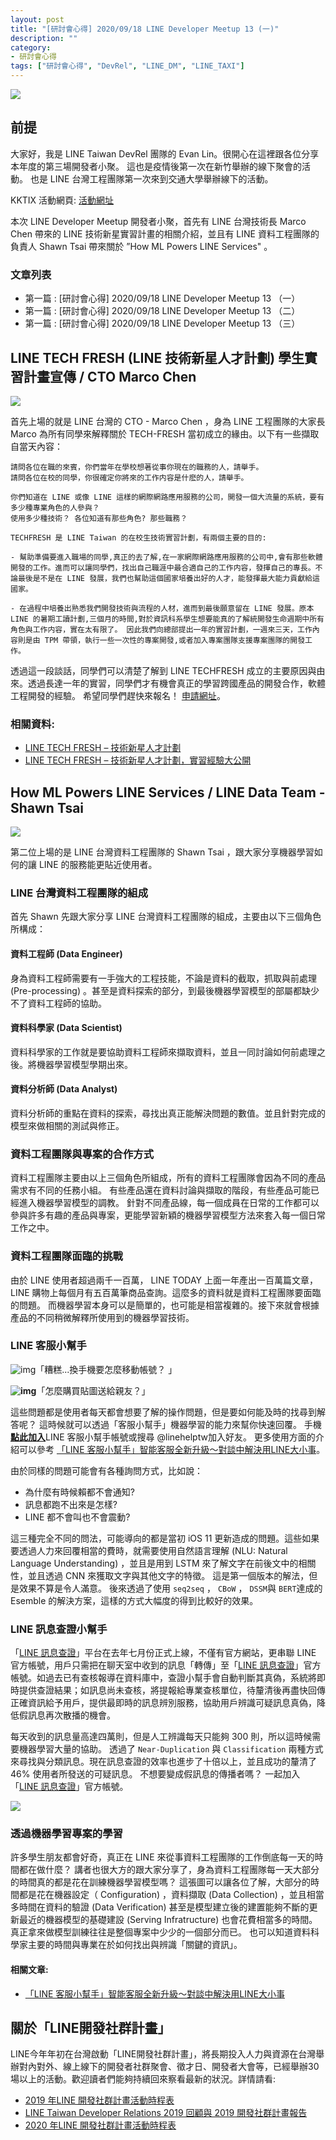 ```yaml
---
layout: post
title: "[研討會心得] 2020/09/18 LINE Developer Meetup 13 (一)"
description: ""
category: 
- 研討會心得
tags: ["研討會心得", "DevRel", "LINE_DM", "LINE_TAXI"]
---
```




![](../images/2020/LDM11.jpg)


## 前提

大家好，我是 LINE Taiwan DevRel 團隊的  Evan Lin。很開心在這裡跟各位分享本年度的第三場開發者小聚。 這也是疫情後第一次在新竹舉辦的線下聚會的活動。 也是 LINE 台灣工程團隊第一次來到交通大學舉辦線下的活動。


KKTIX 活動網頁:  [活動網址](https://linegroup.kktix.cc/events/20200918)﻿

本次 LINE Developer Meetup 開發者小聚，首先有 LINE 台灣技術長 Marco Chen 帶來的 LINE 技術新星實習計畫的相關介紹，並且有 LINE 資料工程團隊的負責人 Shawn Tsai 帶來關於 ”How ML Powers LINE Services" 。



### 文章列表

- 第一篇 : [研討會心得] 2020/09/18 LINE Developer Meetup 13 （一）
- 第一篇 : [研討會心得] 2020/09/18 LINE Developer Meetup 13 （二）
- 第一篇 : [研討會心得] 2020/09/18 LINE Developer Meetup 13 （三）



## LINE TECH FRESH (LINE 技術新星人才計劃) 學生實習計畫宣傳 / CTO Marco Chen

![](../images/2020/0918_1.jpg)

首先上場的就是 LINE 台灣的 CTO - Marco Chen ，身為 LINE 工程團隊的大家長 Marco 為所有同學來解釋關於 TECH-FRESH 當初成立的緣由。以下有一些擷取自當天內容：

```
請問各位在職的來賓，你們當年在學校想著從事你現在的職務的人，請舉手。
請問各位在校的同學，你很確定你將來的工作内容是什麽的人，請舉手。

你們知道在 LINE 或像 LINE 這樣的網際網路應用服務的公司，開發一個大流量的系統，要有多少種專業角色的人參與？
使用多少種技術？ 各位知道有那些角色? 那些職務？

TECHFRESH 是 LINE Taiwan 的在校生技術實習計劃，有兩個主要的目的:

- 幫助準備要進入職場的同學,真正的去了解,在一家網際網路應用服務的公司中,會有那些軟體開發的工作。進而可以讓同學們，找出自己職涯中最合適自己的工作内容，發揮自己的專長。不論最後是不是在 LINE 發展，我們也幫助這個國家培養出好的人才，能發揮最大能力貢獻給這國家。

- 在過程中培養出熟悉我們開發技術與流程的人材，進而到最後願意留在 LINE 發展。原本 LINE 的暑期工讀計劃,三個月的時間,對於資訊科系學生想要能真的了解統開發生命週期中所有角色與工作内容，實在太有限了。 因此我們向總部提出一年的實習計劃，一週來三天，工作內容則是由 TPM 帶領，執行一些一次性的專案開發,或者加入專案團隊支援專案團隊的開發工作。
```

透過這一段談話，同學們可以清楚了解到 LINE TECHFRESH 成立的主要原因與由來。透過長達一年的實習，同學們才有機會真正的學習跨國產品的開發合作，軟體工程開發的經驗。 希望同學們趕快來報名！ [申請網址](https://career.linecorp.com/linecorp/career/detail/20000111/704/5570?classId=&locationCd=TW&page=)。



### 相關資料:

- [LINE TECH FRESH – 技術新星人才計劃](https://career.linecorp.com/linecorp/career/detail/20000111/704/5570?classId=&locationCd=TW&page=)
-  [LINE TECH FRESH – 技術新星人才計劃，實習經驗大公開](https://engineering.linecorp.com/zh-hant/blog/tech-fresh-2020/)



## How ML Powers LINE Services / LINE Data Team - Shawn Tsai 

![](../images/2020/0918_2.jpg)

<script async class="speakerdeck-embed" data-id="27506eec03844afea5c3fd4c4fd901bb" data-ratio="1.77777777777778" src="//speakerdeck.com/assets/embed.js"></script>

第二位上場的是 LINE 台灣資料工程團隊的 Shawn Tsai ，跟大家分享機器學習如何的讓 LINE 的服務能更貼近使用者。 

### LINE 台灣資料工程團隊的組成

<script async class="speakerdeck-embed" data-slide="3" data-id="27506eec03844afea5c3fd4c4fd901bb" data-ratio="1.77777777777778" src="//speakerdeck.com/assets/embed.js"></script>

首先 Shawn 先跟大家分享 LINE 台灣資料工程團隊的組成，主要由以下三個角色所構成：

#### 資料工程師 (Data Engineer)

身為資料工程師需要有一手強大的工程技能，不論是資料的截取，抓取與前處理 (Pre-processing) 。甚至是資料探索的部分，到最後機器學習模型的部屬都缺少不了資料工程師的協助。

#### 資料科學家 (Data Scientist)

資料科學家的工作就是要協助資料工程師來擷取資料，並且一同討論如何前處理之後。將機器學習模型學期出來。

#### 資料分析師 (Data Analyst)

資料分析師的重點在資料的探索，尋找出真正能解決問題的數值。並且針對完成的模型來做相關的測試與修正。 

### 資料工程團隊與專案的合作方式

資料工程團隊主要由以上三個角色所組成，所有的資料工程團隊會因為不同的產品需求有不同的任務小組。 有些產品還在資料討論與擷取的階段，有些產品可能已經進入機器學習模型的調教。 針對不同產品線，每一個成員在日常的工作都可以參與許多有趣的產品與專案，更能學習新穎的機器學習模型方法來套入每一個日常工作之中。

### 資料工程團隊面臨的挑戰

由於 LINE 使用者超過兩千一百萬， LINE TODAY 上面一年產出一百萬篇文章， LINE 購物上每個月有五百萬筆商品查詢。這麼多的資料就是資料工程團隊要面臨的問題。 而機器學習本身可以是簡單的，也可能是相當複雜的。接下來就會根據產品的不同稍微解釋所使用到的機器學習技術。

### LINE 客服小幫手

<script async class="speakerdeck-embed" data-slide="8" data-id="27506eec03844afea5c3fd4c4fd901bb" data-ratio="1.77777777777778" src="//speakerdeck.com/assets/embed.js"></script>

![img](https://common.blogimg.jp/emoji/142803.gif)「糟糕...換手機要怎麼移動帳號？ 」

**![img](https://common.blogimg.jp/emoji/142698.gif)**「怎麼購買貼圖送給親友？」

這些問題都是使用者每天都會想要了解的操作問題，但是要如何能及時的找尋到解答呢？ 這時候就可以透過「客服小幫手」機器學習的能力來幫你快速回覆。 手機[**點此加入**](https://line.me/R/ti/p/@linehelptw)LINE 客服小幫手帳號或搜尋 @linehelptw加入好友。 更多使用方面的介紹可以參考 [「LINE 客服小幫手」智能客服全新升級～對談中解決用LINE大小事](http://official-blog.line.me/tw/archives/79423075.html)。

由於同樣的問題可能會有各種詢問方式，比如說：

- 為什麼有時候賴都不會通知?
- 訊息都跑不出來是怎樣?
- LINE 都不會叫也不會震動?

這三種完全不同的問法，可能導向的都是當初 iOS 11 更新造成的問題。這些如果要透過人力來回覆相當的費時，就需要使用自然語言理解 (NLU: Natural Language Understanding) ，並且是用到 LSTM 來了解文字在前後文中的相關性，並且透過 CNN 來獲取文字與其他文字的特徵。  這是第一個版本的解法，但是效果不算是令人滿意。 後來透過了使用 `seq2seq` ， `CBoW` ， `DSSM`與 `BERT`達成的 Esemble 的解決方案，這樣的方式大幅度的得到比較好的效果。



### LINE 訊息查證小幫手

<script async class="speakerdeck-embed" data-slide="13" data-id="27506eec03844afea5c3fd4c4fd901bb" data-ratio="1.77777777777778" src="//speakerdeck.com/assets/embed.js"></script>

「[LINE 訊息查證](https://fact-checker.line.me/)」平台在去年七月份正式上線，不僅有官方網站，更串聯 LINE 官方帳號，用戶只需把在聊天室中收到的訊息「轉傳」至「[LINE 訊息查證](https://fact-checker.line.me/)」官方帳號。如過去已有查核報導在資料庫中，查證小幫手會自動判斷其真偽，系統將即時提供查證結果；如訊息尚未查核，將提報給專業查核單位，待釐清後再盡快回傳正確資訊給予用戶，提供最即時的訊息辨別服務，協助用戶辨識可疑訊息真偽，降低假訊息再次散播的機會。

每天收到的訊息量高達四萬則，但是人工辨識每天只能夠 300 則，所以這時候需要機器學習大量的協助。 透過了 `Near-Duplication` 與 `Classification` 兩種方式來尋找與分類訊息。現在訊息查證的效率也進步了十倍以上，並且成功的釐清了 46% 使用者所發送的可疑訊息。 不想要變成假訊息的傳播者嗎？ 一起加入 「[LINE 訊息查證](https://fact-checker.line.me/)」官方帳號。

![](https://engineering.linecorp.com/wp-content/uploads/2020/07/0707_2.jpg)

### 透過機器學習專案的學習

<script async class="speakerdeck-embed" data-slide="24" data-id="27506eec03844afea5c3fd4c4fd901bb" data-ratio="1.77777777777778" src="//speakerdeck.com/assets/embed.js"></script>

許多學生朋友都會好奇，真正在 LINE 來從事資料工程團隊的工作倒底每一天的時間都在做什麼？ 講者也很大方的跟大家分享了，身為資料工程團隊每一天大部分的時間真的都是花在訓練機器學習模型嗎？ 這張圖可以讓各位了解，大部分的時間都是花在機器設定（ Configuration) ，資料擷取 (Data Collection) ，並且相當多時間在資料的驗證 (Data Verification) 甚至是模型建立後的建置能夠不斷的更新最近的機器模型的基礎建設 (Serving Infratructure) 也會花費相當多的時間。 真正拿來做模型訓練往往是整個專案中少少的一個部分而已。 也可以知道資料科學家主要的時間與專業在於如何找出與辨識「關鍵的資訊」。



#### 相關文章:

- [「LINE 客服小幫手」智能客服全新升級～對談中解決用LINE大小事](http://official-blog.line.me/tw/archives/79423075.html)




## 關於「LINE開發社群計畫」

LINE今年年初在台灣啟動「LINE開發社群計畫」，將長期投入人力與資源在台灣舉辦對內對外、線上線下的開發者社群聚會、徵才日、開發者大會等，已經舉辦30場以上的活動。歡迎讀者們能夠持續回來察看最新的狀況。詳情請看:

- [2019 年LINE 開發社群計畫活動時程表](https://engineering.linecorp.com/zh-hant/blog/line-taiwan-developer-relations-2019-plan/)
- [LINE Taiwan Developer Relations 2019 回顧與 2019 開發社群計畫報告](https://engineering.linecorp.com/zh-hant/blog/line-taiwan-developer-relations-2019/)
- [2020 年LINE 開發社群計畫活動時程表](https://engineering.linecorp.com/zh-hant/blog/2020-line-tw-devrel/)

